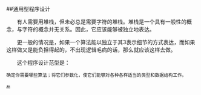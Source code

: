 ##通用型程序设计

&emsp;&emsp;有人需要用堆栈，但未必总是需要字符的堆栈。堆栈是一个具有一般性的概念，与字符的概念并无关系。因此，它应该能够被独立地表达。

&emsp;&emsp;更一般的情况是，如果一个算法能以独立于其3表示细节的方式表达，而如果这样做又是能负担得起的，不出现逻辑毛病的话，那么就应该这样去做。

&emsp;&emsp;这个程序设计范型是：

    确定你需要哪些算法；将它们参数化，使它们能够对各种各样适当的类型和数据结构工作。
    
🔚